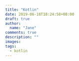 ```yaml
---
title: "Kotlin"
date: 2019-06-18T18:24:58+08:00
draft: true
author:
  name: "Jane"
comments: true
description: ""
images:
tags:
  - kotlin
---
```


